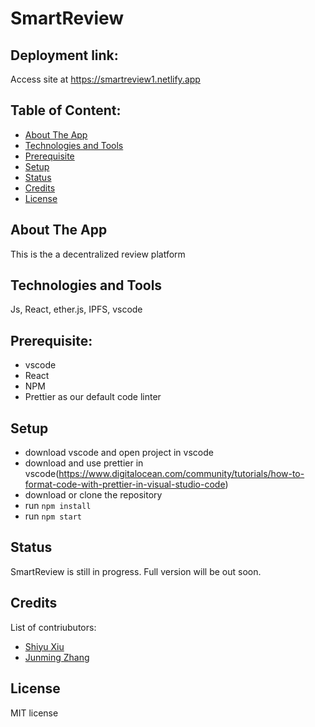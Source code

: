 # SmartReview 

## Deployment link:
Access site at https://smartreview1.netlify.app

## Table of Content:
- [About The App](#about-the-app)
- [Technologies and Tools](#technologies-and-tools)
- [Prerequisite](#prerequisite)
- [Setup](#setup)
- [Status](#status)
- [Credits](#credits)
- [License](#license)

## About The App
This is the a decentralized review platform

## Technologies and Tools
Js, React, ether.js, IPFS, vscode

## Prerequisite:
- vscode
- React
- NPM
- Prettier as our default code linter

## Setup
- download vscode and open project in vscode
- download and use prettier in vscode(https://www.digitalocean.com/community/tutorials/how-to-format-code-with-prettier-in-visual-studio-code)
- download or clone the repository
- run `npm install`
- run `npm start`

## Status
SmartReview is still in progress. Full version will be out soon.

## Credits
List of contriubutors:
- [Shiyu Xiu](https://www.linkedin.com/in/shiyu-oliver-xiu-6034771aa/)
- [Junming Zhang](https://www.linkedin.com/in/junming-zhang-41ab6715b/)

## License
MIT license
